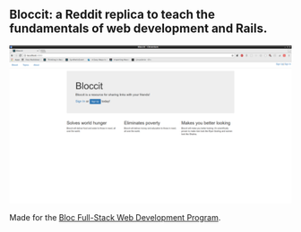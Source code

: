 ## Bloccit: a Reddit replica to teach the fundamentals of web development and Rails.

<img src="./app/assets/images/main.png"/>
 
 Made for the [Bloc Full-Stack Web Development Program](http://bloc.io).




